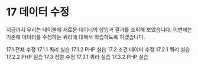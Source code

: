 # 17 데이터 수정 
지금까지 우리는 테이블에 새로운 데이터의 삽입과 결과를 조회해 보았습니다. 
이번에는 기존에 데이터를 수정하는 쿼리에 대해서 학습하도록 하겠습니다.   

17.1 전체 수정 
17.1.1 쿼리 실습
17.1.2 PHP 실습 
17.2 조건 데이터 수정
17.2.1 쿼리 실습
17.2.2 PHP 실습
17.3 정렬 수정
17.3.1 쿼리 실습
17.3.2 PHP 실습
